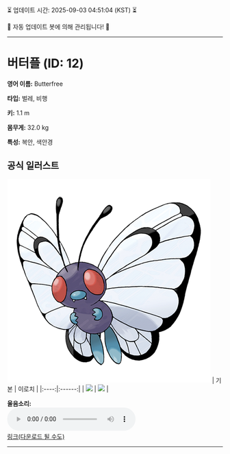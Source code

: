 
⏳ 업데이트 시간: 2025-09-03 04:51:04 (KST) ⏳

🤖 자동 업데이트 봇에 의해 관리됩니다! 🤖

---

# 버터플 (ID: 12)
**영어 이름:** Butterfree

**타입:** 벌레, 비행

**키:** 1.1 m

**몸무게:** 32.0 kg

**특성:** 복안, 색안경

## 공식 일러스트
![](https://raw.githubusercontent.com/PokeAPI/sprites/master/sprites/pokemon/other/official-artwork/12.png)
| 기본 | 이로치 |
|:----:|:------:|
| <img src="http://play.pokemonshowdown.com/sprites/ani/butterfree.gif" width="200"> | <img src="http://play.pokemonshowdown.com/sprites/ani-shiny/butterfree.gif" width="200"> |

**울음소리:**<br><audio controls src="https://raw.githubusercontent.com/PokeAPI/cries/main/cries/pokemon/latest/12.ogg"></audio><br> [링크(다운로드 될 수도)](https://raw.githubusercontent.com/PokeAPI/cries/main/cries/pokemon/latest/12.ogg)


---

